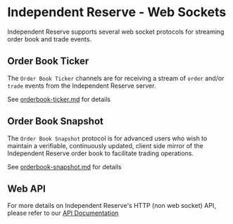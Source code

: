 # Independent Reserve - Web Sockets

Independent Reserve supports several web socket protocols for streaming order book and trade events.

## Order Book Ticker

The `Order Book Ticker` channels are for receiving a stream of `order` and/or `trade` events from the Independent Reserve server.

See [orderbook-ticker.md](orderbook-ticker.md) for details

## Order Book Snapshot

The `Order Book Snapshot` protocol is for advanced users who wish to maintain a verifiable, continuously updated, client side mirror of the Independent Reserve order book to facilitate trading operations.

See [orderbook-snapshot.md](orderbook-snapshot.md) for details

## Web API

For more details on Independent Reserve's HTTP (non web socket) API, please refer to our [API Documentation](https://www.independentreserve.com/api)
